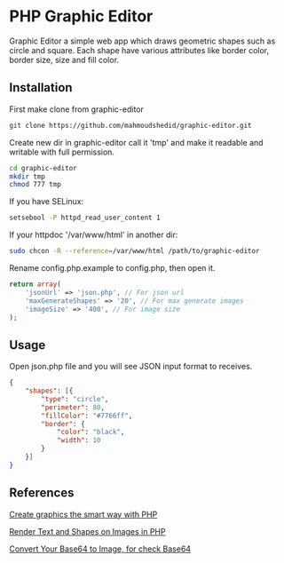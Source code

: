 # PHP Graphic Editor
Graphic Editor a simple web app which draws geometric shapes such as circle and square. Each shape have various attributes like border color, border size, size and fill color.

## Installation
First make clone from graphic-editor
```bash
git clone https://github.com/mahmoudshedid/graphic-editor.git
```
Create new dir in graphic-editor call it 'tmp' and make it readable and writable with full permission.
```bash
cd graphic-editor
mkdir tmp
chmod 777 tmp
```
If you have SELinux:
```bash
setsebool -P httpd_read_user_content 1
```
If your httpdoc '/var/www/html' in another dir:
```bash
sudo chcon -R --reference=/var/www/html /path/to/graphic-editor
```
Rename config.php.example to config.php, then open it.
```php
return array(
    'jsonUrl' => 'json.php', // For json url
    'maxGenerateShapes' => '20', // For max generate images
    'imageSize' => '400', // For image size
);
```

## Usage
Open json.php file and you will see JSON input format to receives.

```json
{
	"shapes": [{
		"type": "circle",
		"perimeter": 80,
		"fillColor": "#7766ff",
		"border": {
			"color": "black",
			"width": 10
		}
	}]
}
```

## References
[Create graphics the smart way with PHP](https://www.ibm.com/developerworks/library/os-objorient/)

[Render Text and Shapes on Images in PHP](https://code.tutsplus.com/tutorials/rendering-text-and-basic-shapes-using-gd--cms-31767)

[Convert Your Base64 to Image, for check Base64](https://codebeautify.org/base64-to-image-converter)
